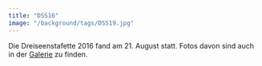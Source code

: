 ```yaml
---
title: "DSS16"
image: "/background/tags/DSS19.jpg"
---
```


Die Dreiseenstafette 2016 fand am 21. August statt. Fotos davon sind auch in der [Galerie](/galerie/dss16) zu finden.